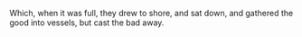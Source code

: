 Which, when it was full, they drew to shore, and sat down, and gathered the good into vessels, but cast the bad away.
